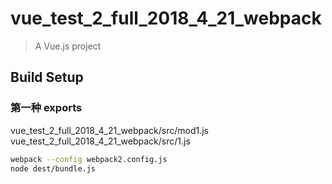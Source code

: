 # vue_test_2_full_2018_4_21_webpack

> A Vue.js project

## Build Setup

### 第一种 exports
vue_test_2_full_2018_4_21_webpack/src/mod1.js
vue_test_2_full_2018_4_21_webpack/src/1.js
``` bash
webpack --config webpack2.config.js
node dest/bundle.js
```
